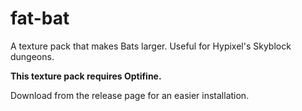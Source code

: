 # fat-bat

A texture pack that makes Bats larger. Useful for Hypixel's Skyblock dungeons.

**This texture pack requires Optifine.**

Download from the release page for an easier installation.
